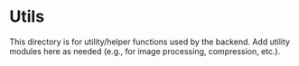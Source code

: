 # Utils

This directory is for utility/helper functions used by the backend. Add utility modules here as needed (e.g., for image processing, compression, etc.). 